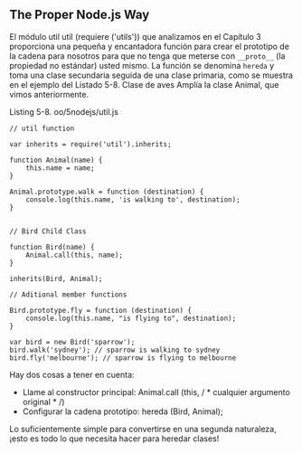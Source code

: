 ## The Proper Node.js Way

El módulo util util (requiere ('utils')) que analizamos en el
Capítulo 3 proporciona una pequeña y encantadora función para crear el
prototipo de la cadena para nosotros para que no tenga que meterse
con `__proto__` (la propiedad no estándar) usted mismo. La función
se denomina `hereda` y toma una clase secundaria seguida de una clase
primaria, como se muestra en el ejemplo del Listado 5-8. Clase de aves
Amplía la clase Animal, que vimos anteriormente.

Listing 5-8. oo/5nodejs/util.js

```
// util function

var inherits = require('util').inherits;

function Animal(name) {
    this.name = name;
}

Animal.prototype.walk = function (destination) {
    console.log(this.name, 'is walking to', destination);
}


// Bird Child Class

function Bird(name) {
    Animal.call(this, name);
}

inherits(Bird, Animal);

// Aditional member functions

Bird.prototype.fly = function (destination) {
    console.log(this.name, "is flying to", destination);
}

var bird = new Bird('sparrow');
bird.walk('sydney'); // sparrow is walking to sydney
bird.fly('melbourne'); // sparrow is flying to melbourne
```
Hay dos cosas a tener en cuenta:

* Llame al constructor principal: Animal.call (this, / * cualquier argumento original * /)
* Configurar la cadena prototipo: hereda (Bird, Animal);

Lo suficientemente simple para convertirse en una segunda naturaleza,
¡esto es todo lo que necesita hacer para heredar clases!